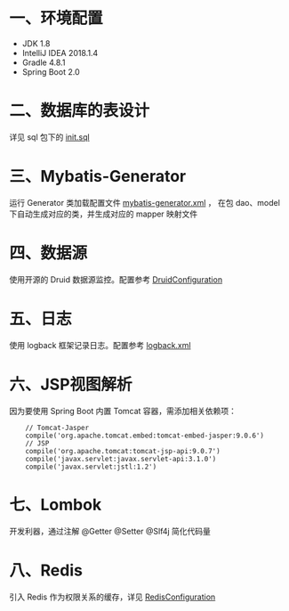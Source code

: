 # 一、环境配置

* JDK 1.8
* IntelliJ IDEA 2018.1.4
* Gradle 4.8.1
* Spring Boot 2.0


# 二、数据库的表设计

详见 sql 包下的 [init.sql](/sql/init.sql)


# 三、Mybatis-Generator

运行 Generator 类加载配置文件 [mybatis-generator.xml](/generator/mybatis-generator.xml) ，
在包 dao、model 下自动生成对应的类，并生成对应的 mapper 映射文件 


# 四、数据源

使用开源的 Druid 数据源监控。配置参考 [DruidConfiguration](/src/main/java/com/chen/config/DruidConfiguration.java)


# 五、日志

使用 logback 框架记录日志。配置参考 [logback.xml](/src/main/resources/config/logback.xml)


# 六、JSP视图解析

因为要使用 Spring Boot 内置 Tomcat 容器，需添加相关依赖项：
```
    // Tomcat-Jasper
    compile('org.apache.tomcat.embed:tomcat-embed-jasper:9.0.6')
    // JSP
    compile('org.apache.tomcat:tomcat-jsp-api:9.0.7')
    compile('javax.servlet:javax.servlet-api:3.1.0')
    compile('javax.servlet:jstl:1.2')
```


# 七、Lombok

开发利器，通过注解 @Getter @Setter @Slf4j 简化代码量


# 八、Redis

引入 Redis 作为权限关系的缓存，详见 [RedisConfiguration](/src/main/java/com/chen/config/RedisConfiguration.java)
